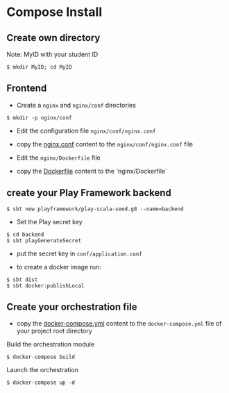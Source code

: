 # Compose Install

## Create own directory

Note: MyID with your student ID

```
$ mkdir MyID; cd MyID 
```

## Frontend

* Create a `nginx` and `nginx/conf` directories

```shell
$ mkdir -p nginx/conf
```

* Edit the configuration file `nginx/conf/nginx.conf`

* copy the [nginx.conf](./nginx.conf.md) content to the `nginx/conf/nginx.conf` file

* Edit the `nginx/Dockerfile` file 

* copy the [Dockerfile](./Dockerfile.md) content to the 'nginx/Dockerfile`

## create your Play Framework backend

```shell
$ sbt new playframework/play-scala-seed.g8 --name=backend
```

* Set the Play secret key

```shell
$ cd backend
$ sbt playGenerateSecret
```

* put the secret key in `conf/application.conf`

* to create a docker image run:

```
$ sbt dist
$ sbt docker:publishLocal
```

## Create your orchestration file

* copy the [docker-compose.yml](./docker-compose.yml.md) content to the `docker-compose.yml` file of your project root directory

Build the orchestration module

```
$ docker-compose build
```

Launch the orchestration
```
$ docker-compose up -d
```
